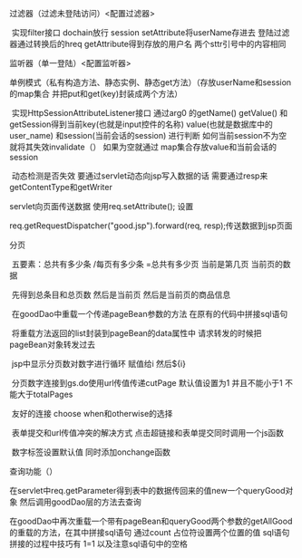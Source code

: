 过滤器（过滤未登陆访问）<配置过滤器>

​	实现filter接口  dochain放行  session setAttribute将userName存进去 登陆过滤器通过转换后的hreq getAttribute得到存放的用户名 两个sttr引号中的内容相同

监听器（单一登陆）<配置监听器>

​	单例模式（私有构造方法、静态实例、静态get方法）（存放userName和session的map集合 并把put和get(key)封装成两个方法）

​	实现HttpSessionAttributeListener接口 通过arg0 的getName() getValue() 和getSession得到当前key(也就是input控件的名称) value(也就是数据库中的user_name) 和session(当前会话的session)  进行判断  如何当前session不为空 就将其失效invalidate（） 如果为空就通过 map集合存放value和当前会话的session

​	动态检测是否失效  要通过servlet动态向jsp写入数据的话  需要通过resp来getContentType和getWriter



servlet向页面传送数据 使用req.setAttribute(); 设置

req.getRequestDispatcher("good.jsp").forward(req, resp);传送数据到jsp页面



分页

​	五要素：总共有多少条 /每页有多少条 =总共有多少页    当前是第几页  当前页的数据

​	先得到总条目和总页数   然后是当前页   然后是当前页的商品信息

​	在goodDao中重载一个传递pageBean参数的方法  在原有的代码中拼接sql语句

​	将重载方法返回的list封装到pageBean的data属性中  请求转发的时候把pageBean对象转发过去

​	jsp中显示分页数对数字进行循环 赋值给i  然后${i}

​	分页数字连接到gs.do使用url传值传递cutPage  默认值设置为1  并且不能小于1 不能大于totalPages

​	友好的连接 choose when和otherwise的选择

​	表单提交和url传值冲突的解决方式  点击超链接和表单提交同时调用一个js函数

​	数字标签设置默认值 同时添加onchange函数

查询功能（）

​	在servlet中req.getParameter得到表中的数据传回来的值new一个queryGood对象 然后调用goodDao层的方法去查询

​	在goodDao中再次重载一个带有pageBean和queryGood两个参数的getAllGood的重载的方法，在其中拼接sql语句  通过count 占位符设置两个位置的值 sql语句拼接的过程中技巧有 1=1 以及注意sql语句中的空格

